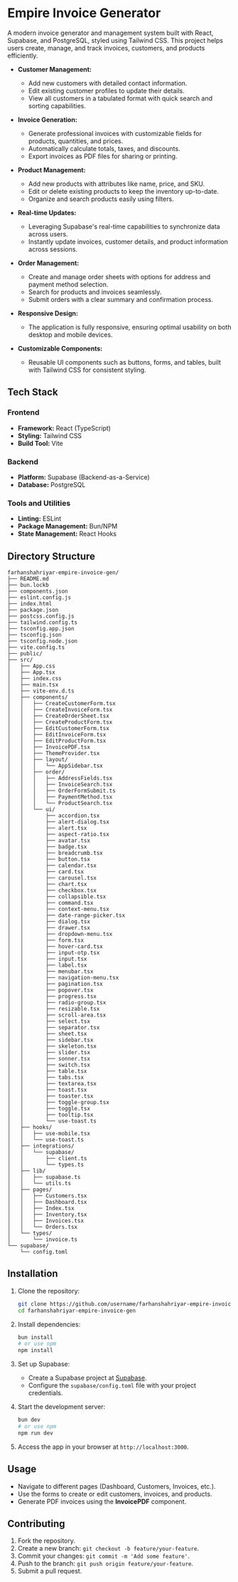 # Empire Invoice Generator
A modern invoice generator and management system built with React, Supabase, and PostgreSQL, styled using Tailwind CSS. This project helps users create, manage, and track invoices, customers, and products efficiently.

- **Customer Management:**
  - Add new customers with detailed contact information.
  - Edit existing customer profiles to update their details.
  - View all customers in a tabulated format with quick search and sorting capabilities.

- **Invoice Generation:**
  - Generate professional invoices with customizable fields for products, quantities, and prices.
  - Automatically calculate totals, taxes, and discounts.
  - Export invoices as PDF files for sharing or printing.

- **Product Management:**
  - Add new products with attributes like name, price, and SKU.
  - Edit or delete existing products to keep the inventory up-to-date.
  - Organize and search products easily using filters.

- **Real-time Updates:**
  - Leveraging Supabase's real-time capabilities to synchronize data across users.
  - Instantly update invoices, customer details, and product information across sessions.

- **Order Management:**
  - Create and manage order sheets with options for address and payment method selection.
  - Search for products and invoices seamlessly.
  - Submit orders with a clear summary and confirmation process.

- **Responsive Design:**
  - The application is fully responsive, ensuring optimal usability on both desktop and mobile devices.

- **Customizable Components:**
  - Reusable UI components such as buttons, forms, and tables, built with Tailwind CSS for consistent styling.

## Tech Stack

### Frontend
- **Framework:** React (TypeScript)
- **Styling:** Tailwind CSS
- **Build Tool:** Vite

### Backend
- **Platform:** Supabase (Backend-as-a-Service)
- **Database:** PostgreSQL

### Tools and Utilities
- **Linting:** ESLint
- **Package Management:** Bun/NPM
- **State Management:** React Hooks

## Directory Structure

```
farhanshahriyar-empire-invoice-gen/
├── README.md
├── bun.lockb
├── components.json
├── eslint.config.js
├── index.html
├── package.json
├── postcss.config.js
├── tailwind.config.ts
├── tsconfig.app.json
├── tsconfig.json
├── tsconfig.node.json
├── vite.config.ts
├── public/
├── src/
│   ├── App.css
│   ├── App.tsx
│   ├── index.css
│   ├── main.tsx
│   ├── vite-env.d.ts
│   ├── components/
│   │   ├── CreateCustomerForm.tsx
│   │   ├── CreateInvoiceForm.tsx
│   │   ├── CreateOrderSheet.tsx
│   │   ├── CreateProductForm.tsx
│   │   ├── EditCustomerForm.tsx
│   │   ├── EditInvoiceForm.tsx
│   │   ├── EditProductForm.tsx
│   │   ├── InvoicePDF.tsx
│   │   ├── ThemeProvider.tsx
│   │   ├── layout/
│   │   │   └── AppSidebar.tsx
│   │   ├── order/
│   │   │   ├── AddressFields.tsx
│   │   │   ├── InvoiceSearch.tsx
│   │   │   ├── OrderFormSubmit.ts
│   │   │   ├── PaymentMethod.tsx
│   │   │   └── ProductSearch.tsx
│   │   └── ui/
│   │       ├── accordion.tsx
│   │       ├── alert-dialog.tsx
│   │       ├── alert.tsx
│   │       ├── aspect-ratio.tsx
│   │       ├── avatar.tsx
│   │       ├── badge.tsx
│   │       ├── breadcrumb.tsx
│   │       ├── button.tsx
│   │       ├── calendar.tsx
│   │       ├── card.tsx
│   │       ├── carousel.tsx
│   │       ├── chart.tsx
│   │       ├── checkbox.tsx
│   │       ├── collapsible.tsx
│   │       ├── command.tsx
│   │       ├── context-menu.tsx
│   │       ├── date-range-picker.tsx
│   │       ├── dialog.tsx
│   │       ├── drawer.tsx
│   │       ├── dropdown-menu.tsx
│   │       ├── form.tsx
│   │       ├── hover-card.tsx
│   │       ├── input-otp.tsx
│   │       ├── input.tsx
│   │       ├── label.tsx
│   │       ├── menubar.tsx
│   │       ├── navigation-menu.tsx
│   │       ├── pagination.tsx
│   │       ├── popover.tsx
│   │       ├── progress.tsx
│   │       ├── radio-group.tsx
│   │       ├── resizable.tsx
│   │       ├── scroll-area.tsx
│   │       ├── select.tsx
│   │       ├── separator.tsx
│   │       ├── sheet.tsx
│   │       ├── sidebar.tsx
│   │       ├── skeleton.tsx
│   │       ├── slider.tsx
│   │       ├── sonner.tsx
│   │       ├── switch.tsx
│   │       ├── table.tsx
│   │       ├── tabs.tsx
│   │       ├── textarea.tsx
│   │       ├── toast.tsx
│   │       ├── toaster.tsx
│   │       ├── toggle-group.tsx
│   │       ├── toggle.tsx
│   │       ├── tooltip.tsx
│   │       └── use-toast.ts
│   ├── hooks/
│   │   ├── use-mobile.tsx
│   │   └── use-toast.ts
│   ├── integrations/
│   │   └── supabase/
│   │       ├── client.ts
│   │       └── types.ts
│   ├── lib/
│   │   ├── supabase.ts
│   │   └── utils.ts
│   ├── pages/
│   │   ├── Customers.tsx
│   │   ├── Dashboard.tsx
│   │   ├── Index.tsx
│   │   ├── Inventory.tsx
│   │   ├── Invoices.tsx
│   │   └── Orders.tsx
│   └── types/
│       └── invoice.ts
└── supabase/
    └── config.toml
```

## Installation

1. Clone the repository:

   ```bash
   git clone https://github.com/username/farhanshahriyar-empire-invoice-gen.git
   cd farhanshahriyar-empire-invoice-gen
   ```

2. Install dependencies:

   ```bash
   bun install
   # or use npm
   npm install
   ```

3. Set up Supabase:
   - Create a Supabase project at [Supabase](https://supabase.io/).
   - Configure the `supabase/config.toml` file with your project credentials.

4. Start the development server:

   ```bash
   bun dev
   # or use npm
   npm run dev
   ```

5. Access the app in your browser at `http://localhost:3000`.

## Usage

- Navigate to different pages (Dashboard, Customers, Invoices, etc.).
- Use the forms to create or edit customers, invoices, and products.
- Generate PDF invoices using the **InvoicePDF** component.

## Contributing

1. Fork the repository.
2. Create a new branch: `git checkout -b feature/your-feature`.
3. Commit your changes: `git commit -m 'Add some feature'`.
4. Push to the branch: `git push origin feature/your-feature`.
5. Submit a pull request.

